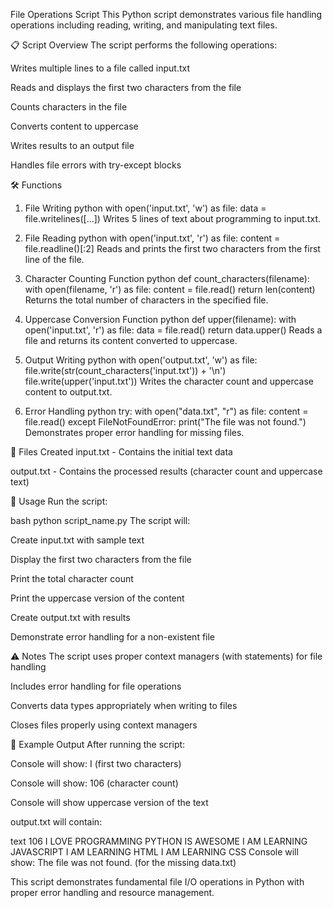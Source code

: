 File Operations Script
This Python script demonstrates various file handling operations including reading, writing, and manipulating text files.

📋 Script Overview
The script performs the following operations:

Writes multiple lines to a file called input.txt

Reads and displays the first two characters from the file

Counts characters in the file

Converts content to uppercase

Writes results to an output file

Handles file errors with try-except blocks

🛠️ Functions
1. File Writing
python
with open('input.txt', 'w') as file:
    data = file.writelines([...])
Writes 5 lines of text about programming to input.txt.

2. File Reading
python
with open('input.txt', 'r') as file:
    content = file.readline()[:2]
Reads and prints the first two characters from the first line of the file.

3. Character Counting Function
python
def count_characters(filename):
    with open(filename, 'r') as file:
        content = file.read()
        return len(content)
Returns the total number of characters in the specified file.

4. Uppercase Conversion Function
python
def upper(filename):
    with open('input.txt', 'r') as file:
        data = file.read()
        return data.upper()
Reads a file and returns its content converted to uppercase.

5. Output Writing
python
with open('output.txt', 'w') as file:
    file.write(str(count_characters('input.txt')) + '\n')
    file.write(upper('input.txt'))
Writes the character count and uppercase content to output.txt.

6. Error Handling
python
try:
    with open("data.txt", "r") as file:
        content = file.read()
except FileNotFoundError:
    print("The file was not found.")
Demonstrates proper error handling for missing files.

📁 Files Created
input.txt - Contains the initial text data

output.txt - Contains the processed results (character count and uppercase text)

🚀 Usage
Run the script:

bash
python script_name.py
The script will:

Create input.txt with sample text

Display the first two characters from the file

Print the total character count

Print the uppercase version of the content

Create output.txt with results

Demonstrate error handling for a non-existent file

⚠️ Notes
The script uses proper context managers (with statements) for file handling

Includes error handling for file operations

Converts data types appropriately when writing to files

Closes files properly using context managers

📝 Example Output
After running the script:

Console will show: I (first two characters)

Console will show: 106 (character count)

Console will show uppercase version of the text

output.txt will contain:

text
106
I LOVE PROGRAMMING
PYTHON IS AWESOME
I AM LEARNING JAVASCRIPT
I AM LEARNING HTML
I AM LEARNING CSS
Console will show: The file was not found. (for the missing data.txt)

This script demonstrates fundamental file I/O operations in Python with proper error handling and resource management.


